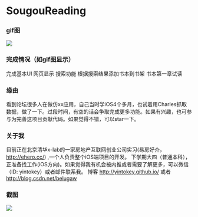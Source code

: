 # SougouReading
### gif图
![](https://github.com/YinTokey/Algorithm-by-Swift/blob/master/%E9%A1%B9%E7%9B%AE/%E4%BB%BF%E6%90%9C%E7%8B%97%E9%98%85%E8%AF%BB.gif?raw=true)
### 完成情况（如gif图显示）
完成基本UI
网页显示
搜索功能
根据搜索结果添加书本到书架
书本第一章试读
### 缘由
看到论坛很多人在做仿xx应用，自己当时学iOS4个多月，也试着用Charles抓取数据，做了一下。过段时间，有空的话会争取完成更多功能。如果有兴趣，也可参与为完善这项目贡献代码。如果觉得不错，可以star一下。
### 关于我
目前正在北京清华x-lab的一家房地产互联网创业公司实习(易房好介，http://ehero.cc/) ,一个人负责整个iOS端项目的开发。
下学期大四（普通本科），正准备找工作(iOS方向)。如果觉得我有机会被内推或者需要了解更多，可以微信（ID: yintokey）或者邮件联系我。
博客 http://yintokey.github.io/  或者 http://blog.csdn.net/belugaw
### 截图
![](https://github.com/YinTokey/Algorithm-by-Swift/blob/master/%E9%A1%B9%E7%9B%AE/sougou.png?raw=true)
